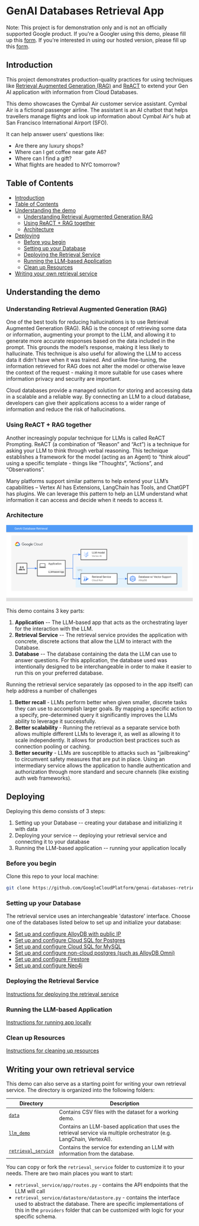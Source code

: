 # GenAI Databases Retrieval App

Note: This project is for demonstration only and is not an officially supported
Google product.
If you're a Googler using this demo, please fill up this [form](https://forms.gle/dJUdMEbUu7k3TmT4A). If you're interested in using our hosted version, please fill up this [form](https://forms.gle/3AknwhhWv2pWw46Q8).


## Introduction

This project demonstrates production-quality practices for using techniques like
[Retrieval Augmented Generation (RAG)][rag] and [ReACT][react] to extend your
Gen AI application with information from Cloud Databases. 

This demo showcases the Cymbal Air customer service assistant. Cymbal Air is a
fictional passenger airline. The assistant is an AI chatbot that helps
travellers manage flights and look up information about Cymbal Air's hub
at San Francisco International Airport (SFO).

It can help answer users' questions like:
* Are there any luxury shops?
* Where can I get coffee near gate A6?
* Where can I find a gift?
* What flights are headed to NYC tomorrow?

[rag]: https://www.promptingguide.ai/techniques/rag
[react]: https://www.promptingguide.ai/techniques/react

## Table of Contents
<!-- TOC depthfrom:2 -->

- [Introduction](#introduction)
- [Table of Contents](#table-of-contents)
- [Understanding the demo](#understanding-the-demo)
    - [Understanding Retrieval Augmented Generation RAG](#understanding-retrieval-augmented-generation-rag)
    - [Using ReACT + RAG together](#using-react--rag-together)
    - [Architecture](#architecture)
- [Deploying](#deploying)
    - [Before you begin](#before-you-begin)
    - [Setting up your Database](#setting-up-your-database)
    - [Deploying the Retrieval Service](#deploying-the-retrieval-service)
    - [Running the LLM-based Application](#running-the-llm-based-application)
    - [Clean up Resources](#clean-up-resources)
- [Writing your own retrieval service](#writing-your-own-retrieval-service)

<!-- /TOC -->

## Understanding the demo

### Understanding Retrieval Augmented Generation (RAG)

One of the best tools for reducing hallucinations is to use Retrieval Augmented
Generation (RAG). RAG is the concept of retrieving some data or information,
augmenting your prompt to the LLM, and allowing it to generate more accurate
responses based on the data included in the prompt. This grounds the model’s
response, making it less likely to hallucinate. This technique is also useful
for allowing the LLM to access data it didn’t have when it was trained.  And
unlike fine-tuning, the information retrieved for RAG does not alter the model
or otherwise leave the context of the request - making it more suitable for use
cases where information privacy and security are important.

Cloud databases provide a managed solution for storing and accessing data in a
scalable and a reliable way. By connecting an LLM to a cloud database,
developers can give their applications access to a wider range of information
and reduce the risk of hallucinations.


### Using ReACT + RAG together

Another increasingly popular technique for LLMs is called ReACT Prompting. ReACT
(a combination of “Reason” and “Act”) is a technique for asking your LLM to
think through verbal reasoning. This technique establishes a framework for the
model (acting as an Agent) to “think aloud” using a specific template - things
like “Thoughts”, “Actions”, and “Observations”. 

Many platforms support similar patterns to help extend your LLM’s capabilities –
Vertex AI has Extensions, LangChain has Tools, and ChatGPT has plugins. We can
leverage this pattern to help an LLM understand what information it can access
and decide when it needs to access it. 

### Architecture

![Overview](./architecture.svg)

This demo contains 3 key parts:
1. **Application** -- The LLM-based app that acts as the orchestrating layer for the
   interaction with the LLM.
1. **Retrieval Service** -- The retrieval service provides the application with
   concrete, discrete actions that allow the LLM to interact with the Database.
1. **Database** -- The database containing the data the LLM can use to answer
   questions. For this application, the database used was intentionally designed
   to be interchangeable in order to make it easier to run this on your
   preferred database.

Running the retrieval service separately (as opposed to in the app itself) can 
help address a number of challenges 
1. **Better recall** - LLMs perform better when given smaller, discrete tasks
   they can use to accomplish larger goals. By mapping a specific action to a
   specify, pre-determined query it significantly improves the LLMs ability to
   leverage it successfully.
1. **Better scalability** - Running the retrieval as a separate service both
   allows multiple different LLMs to leverage it, as well as allowing it to
   scale independently. It allows for production best practices such as
   connection pooling or caching.
1. **Better security** - LLMs are susceptible to attacks such as "jailbreaking"
   to circumvent safety measures that are put in place. Using an intermediary
   service allows the application to handle authentication and authorization
   through more standard and secure channels (like existing auth web frameworks).

## Deploying

Deploying this demo consists of 3 steps:
1. Setting up your Database -- creating your database and initializing it with
   data
1. Deploying your service -- deploying your retrieval service and connecting
   it to your database
1. Running the LLM-based application -- running your application locally

### Before you begin

Clone this repo to your local machine:
```bash
git clone https://github.com/GoogleCloudPlatform/genai-databases-retrieval-app.git
```

### Setting up your Database

The retrieval service uses an interchangeable 'datastore' interface. Choose one
of the databases listed below to set up and initialize your database:

* [Set up and configure AlloyDB with public IP](./docs/datastore/alloydb.md)
* [Set up and configure Cloud SQL for Postgres](./docs/datastore/cloudsql_postgres.md)
* [Set up and configure Cloud SQL for MySQL](./docs/datastore/cloudsql_mysql.md)
* [Set up and configure non-cloud postgres (such as AlloyDB Omni)](./docs/datastore/postgres.md)
* [Set up and configure Firestore](./docs/datastore/firestore.md)
* [Set up and configure Neo4j](./docs/datastore/neo4j_graph.md)

### Deploying the Retrieval Service

[Instructions for deploying the retrieval service](./docs/deploy_retrieval_service.md)

### Running the LLM-based Application

[Instructions for running app locally](./docs/run_llm_demo.md)

### Clean up Resources

[Instructions for cleaning up resources](./docs/clean_up.md)

## Writing your own retrieval service

This demo can also serve as a starting point for writing your own retrieval
service. The directory is organized into the following folders:

| Directory                                    | Description                                                                           |
|----------------------------------------------|---------------------------------------------------------------------------------------|
| [`data`](/data)                              | Contains CSV files with the dataset for a working demo.                               |
| [`llm_demo`](/llm_demo) | Contains an LLM-based application that uses the retrieval service via multiple orchestrator (e.g. LangChain, VertexAI). |
| [`retrieval_service`](/retrieval_service)    | Contains the service for extending an LLM with information from the database.         |

You can copy or fork the `retrieval_service` folder to customize it to your
needs. There are two main places you want to start:
- `retrieval_service/app/routes.py` - contains the API endpoints that the LLM
  will call
- `retrieval_service/datastore/datastore.py` - contains the interface used to
  abstract the database. There are specific implementations of this in the
  `providers` folder that can be customized with logic for your specific schema.

